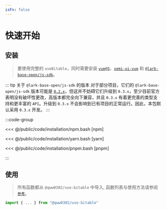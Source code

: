 ```yaml
---
isFn: false
---
```


# 快速开始

## 安装

> 要使用完整的 `useBitable`，同时需要安装 [`vue@3`](https://cn.vuejs.org/)，[`semi-ui-vue`](https://www.kousum.asia/zh-CN/start/introduction/) 和 [`@lark-base-open/js-sdk`](https://lark-base-team.github.io/js-sdk-docs/zh/)。

::: tip 关于 `@lark-base-open/js-sdk` 的版本
对于部分项目，它们的 `@lark-base-open/js-sdk` 版本可能是 [`0.2.x`](https://bytedance.feishu.cn/docx/HjCEd1sPzoVnxIxF3LrcKnepnUf)，但这并不妨碍它们升级到 `0.3.x`，至少目前官方表明没有破坏性更改，高版本都完全向下兼容，并且 `0.3.x` 有着更完善的类型支持和更丰富的 `API`。升级到 `0.3.x` 不会影响到已有项目的正常运行。因此，本包默认采用 `0.3.x` 开发。
:::

:::code-group

<<< @/public/code/installation/npm.bash [npm]

<<< @/public/code/installation/yarn.bash [yarn]

<<< @/public/code/installation/pnpm.bash [pnpm]

:::

## 使用

> 所有函数都从 `@qww0302/use-bitable` 中导入, 函数列表与使用方法请参阅 [`参考`](/zh/references/composables/Overview)。

```ts
import { ... } from "@qww0302/use-bitable"
```
